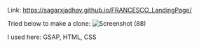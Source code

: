 Link: https://sagarxjadhav.github.io/FRANCESCO_LandingPage/

Tried below to make a clone:
![Screenshot (88)](https://github.com/sagarxjadhav/FRANCESCO_LandingPage/assets/93977940/b9178f18-0541-4a68-9fc1-b97f3c45a859)



I used here: GSAP, HTML, CSS
